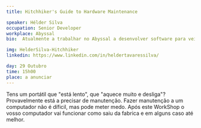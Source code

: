 ```yaml
---
title: Hitchhiker's Guide to Hardware Maintenance

speaker: Hélder Silva
occupation: Senior Developer
workplace: Abyssal
bio:  Atualmente a trabalhar no Abyssal a desenvolver software para veículos subaquáticos conta com 10 anos de experiência na área engenharia de software. Com experiência em demasiadas linguagens de programação, pode dizer com confiança que as odeia a todas um pouco. Tem um problema grave com código repetido e adora fazer otimizações de código, às vezes bem inúteis. Tem também um especial apreço por hardware, principalmente por desmontar e voltar coisas que levam à questão "Hum, onde é que entrava este parafuso?"

img: HelderSilva-Hitchhiker
linkedin: https://www.linkedin.com/in/heldertavaressilva/

day: 29 Outubro
time: 15h00
place: a anunciar
---
```


Tens um portátil que "está lento", que "aquece muito e desliga"? Provavelmente está a precisar de manutenção. Fazer manutenção a um computador não é díficil, mas pode meter medo. Após este WorkShop o vosso computador vai funcionar como saiu da fabrica e em alguns caso até melhor.

